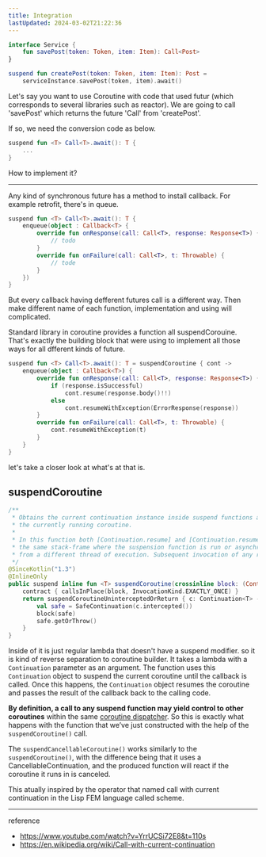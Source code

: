 ```yaml
---
title: Integration
lastUpdated: 2024-03-02T21:22:36
---
```


```kotlin
interface Service {
    fun savePost(token: Token, item: Item): Call<Post>
}

suspend fun createPost(token: Token, item: Item): Post = 
    serviceInstance.savePost(token, item).await()
```

Let's say you want to use Coroutine with code that used futur (which corresponds to several libraries such as reactor). We are going to call 'savePost' which returns the future 'Call<Post>' from 'createPost'.

If so, we need the conversion code as below.

```kotlin
suspend fun <T> Call<T>.await(): T {
    ...
}
```

How to implement it?

---

Any kind of synchronous future has a method to install callback. For example retrofit, there's in queue. 

```kotlin
suspend fun <T> Call<T>.await(): T {
    enqueue(object : Callback<T> {
        override fun onResponse(call: Call<T>, response: Response<T>) {
            // todo
        }
        override fun onFailure(call: Call<T>, t: Throwable) {
            // tode
        }
    })
}
```

But every callback having defferent futures call is a different way. Then make different name of each function, implementation and using will complicated.

Standard library in coroutine provides a function all suspendCorouine. That's exactly the building block that were using to implement all those ways for all dfferent kinds of future.

```kotlin
suspend fun <T> Call<T>.await(): T = suspendCoroutine { cont ->
    enqueue(object : Callback<T>) {
        override fun onResponse(call: Call<T>, response: Response<T>) {
            if (response.isSuccessful)
                cont.resume(response.body()!!)
            else
                cont.resumeWithException(ErrorResponse(response))
        }
        override fun onFailure(call: Call<T>, t: Throwable) {
            cont.resumeWithException(t)
        }
    }
}
```

let's take a closer look at what's at that is.

## suspendCoroutine

```kotlin
/**
 * Obtains the current continuation instance inside suspend functions and suspends
 * the currently running coroutine.
 *
 * In this function both [Continuation.resume] and [Continuation.resumeWithException] can be used either synchronously in
 * the same stack-frame where the suspension function is run or asynchronously later in the same thread or
 * from a different thread of execution. Subsequent invocation of any resume function will produce an [IllegalStateException].
 */
@SinceKotlin("1.3")
@InlineOnly
public suspend inline fun <T> suspendCoroutine(crossinline block: (Continuation<T>) -> Unit): T {
    contract { callsInPlace(block, InvocationKind.EXACTLY_ONCE) }
    return suspendCoroutineUninterceptedOrReturn { c: Continuation<T> ->
        val safe = SafeContinuation(c.intercepted())
        block(safe)
        safe.getOrThrow()
    }
}
```

Inside of it is just regular lambda that doesn't have a suspend modifier. so it is kind of reverse separation to coroutine builder. It takes a lambda with a `Continuation` parameter as an argument. The function uses this `Continuation` object to suspend the current coroutine until the callback is called. Once this happens, the `Continuation` object resumes the coroutine and passes the result of the callback back to the calling code.

**By definition, a call to any suspend function may yield control to other coroutines** within the same [coroutine dispatcher](./Coroutine%E2%80%85Dispatcher.md). So this is exactly what happens with the function that we’ve just constructed with the help of the `suspendCoroutine()` call.

The `suspendCancellableCoroutine()` works similarly to the `suspendCoroutine()`, with the difference being that it uses a CancellableContinuation, and the produced function will react if the coroutine it runs in is canceled.

This atually inspired by the operator that named call with current continuation in the Lisp FEM language called scheme.

---
reference
- https://www.youtube.com/watch?v=YrrUCSi72E8&t=110s
- https://en.wikipedia.org/wiki/Call-with-current-continuation